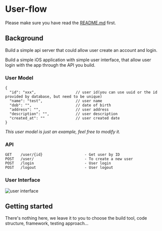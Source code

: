 # User-flow

Please make sure you have read the [README.md](https://github.com/Wiredcraft/mobile-test/blob/master/README.md) first.

## Background

Build a simple api server that could allow user create an account and login.

Build a simple iOS application with simple user interface, that allow user login with the app through the API you build.

### User Model

```
{
  "id": "xxx",                  // user id(you can use uuid or the id provided by database, but need to be unique)
  "name": "test",               // user name
  "dob": "",                    // date of birth
  "address": "",                // user address
  "description": "",            // user description
  "created_at": ""              // user created date
}
```
*This user model is just an example, feel free to modify it.*

### API

```
GET    /user/{id}                   - Get user by ID
POST   /user/                       - To create a new user
POST   /login                       - User login
POST   /logout                      - User logout
```

### User Interface
![user interface](https://cloud.githubusercontent.com/assets/914595/9623682/f22d8f4c-5176-11e5-88fb-133828455702.jpg)

## Getting started

There's nothing here, we leave it to you to choose the build tool, code structure, framework, testing approach...
